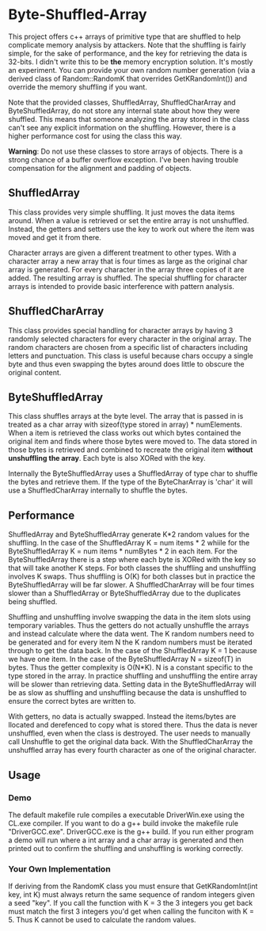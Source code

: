 # Byte-Shuffled-Array
This project offers c++ arrays of primitive type that are shuffled to  help complicate memory
analysis by attackers.
Note that the shuffling is fairly simple, for the sake of performance, and the key for retrieving
the data is 32-bits. I didn't write this to be **the** memory encryption solution. It's mostly an
experiment. You can provide your own random number generation (via a derived class of Random::RandomK
that overrides GetKRandomInt()) and override the memory shuffling if you want.

Note that the provided classes, ShuffledArray, ShuffledCharArray and ByteShuffledArray, do not store any internal 
state about how they were shuffled. This means that someone analyzing the array stored in the 
class can't see any explicit information on the shuffling. However, there is a higher performance
cost for using the class this way.

**Warning**: Do not use these classes to store arrays of objects. There is a strong chance of a
buffer overflow exception. I've been having trouble compensation for the alignment and padding
of objects.

## ShuffledArray
This class provides very simple shuffling. It just moves the data items around. When a value 
is retrieved or set the entire array is not unshuffled. Instead, the getters and setters use
the key to work out where the item was moved and get it from there.

Character arrays are given a different treatment to other types. With a character array
a new array that is four times as large as the original char array is generated. 
For every character in the array three copies of it are added. The resulting array is shuffled.
The special shuffling for character arrays is intended to provide basic interference with
pattern analysis.

## ShuffledCharArray
This class provides special handling for character arrays by having 3 randomly selected characters
for every character in the original array. The random characters are chosen from a specific list of
characters including letters and punctuation. This class is useful because chars occupy a single 
byte and thus even swapping the bytes around does little to obscure the original content.

## ByteShuffledArray
This class shuffles arrays at the byte level. The array that is passed in is treated as a 
char array with sizeof(type stored in array) * numElements. When a item is retrieved the
class works out which bytes contained the original item and finds where those bytes
were moved to. The data stored in those bytes is retrieved and combined to recreate the 
original item **without unshuffling the array**. Each byte is also XORed with the key.

Internally the ByteShuffledArray uses a ShuffledArray of type char to shuffle the bytes and retrieve
them. If the type of the ByteCharArray is 'char' it will use a ShuffledCharArray internally
to shuffle the bytes.

## Performance
ShuffledArray and ByteShuffledArray generate K*2 random values for the shuffling. In the case of the ShuffledArray K = num items * 2
whiile for the ByteShuffledArray K = num items * numBytes * 2 in each item.  For the ByteShuffledArray there
is a step where each byte is XORed with the key so that will take another K steps. For both classes the shuffling
and unshuffling involves K swaps. Thus shuffling is O(K) for both classes but in practice the ByteShuffledArray
will be far slower. A ShuffledCharArray will be four times slower than a ShuffledArray or ByteShuffledArray
due to the duplicates being shuffled.

Shuffling and unshuffling involve swapping the data in the item slots using temporary variables. Thus the getters
do not actually unshuffle the arrays and instead calculate where the data went. The K random numbers need
to be generated and for every item N the K random numbers must be iterated through to get the data back.
In the case of the ShuffledArray K = 1 because we have one item. In the case of the ByteShuffledArray N = sizeof(T)
in bytes. Thus the getter complexity is O(N*K). N is a constant specific to the type stored in the array. In practice
shuffling and unshuffling the entire array will be slower than retrieving data. Setting data in the ByteShuffledArray
will be as slow as shuffling and unshuffling because the data is unshuffled to ensure the correct bytes are written to.

With getters, no data is actually swapped. Instead the items/bytes are llocated and derefenced to copy what is stored
there. Thus the data is never unshuffled, even when the class is destroyed. The user needs to manually call Unshuffle
to get the original data back. With the ShuffledCharArray the unshuffled array has every fourth character as one
of the original character.

## Usage

### Demo
The default makefile rule compiles a executable DriverWin.exe using the CL.exe compiler. If you want to do a g++ build 
invoke the makefile rule "DriverGCC.exe". DriverGCC.exe is the g++ build. If you run either program a demo will run
where a int array and a char array is generated and then printed out to confirm the shuffling and unshuffling is working
correctly.

### Your Own Implementation
If deriving from the RandomK class you must ensure that GetKRandomInt(int key, int K) must always return the same sequence of 
random integers given a seed "key". If you call the function with K = 3 the 3 integers you get back must match the first 3 integers you'd get when calling the funciton with K = 5. Thus K cannot be used to calculate the random values.

